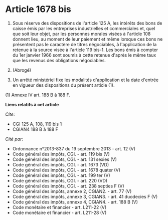 # Article 1678 bis

1. Sous réserve des dispositions de l'article 125 A, les intérêts des bons de caisse émis par les entreprises industrielles
et commerciales et, quel que soit leur objet, par les personnes morales visées à l'article 108 donnent lieu, au moment de
leur paiement et même lorsque ces bons ne présentent pas le caractère de titres négociables, à l'application de la retenue à
la source visée à l'article 119 bis-1. Les bons émis à compter du 1er janvier 1966 sont soumis à cette retenue d'après le
même taux que les revenus des obligations négociables.

2. (Abrogé)

3. Un arrêté ministériel fixe les modalités d'application et la date d'entrée en vigueur des dispositions du présent article
(1).

(1) Annexe IV art. 188 B à 188 F.

**Liens relatifs à cet article**

_Cite_:

  - CGI 125 A, 108, 119 bis 1
  - CGIAN4 188 B à 188 F

_Cité par_:

  - Ordonnance n°2013-837 du 19 septembre 2013 - art. 12 (V)
  - Code général des impôts, CGI. - art. 119 bis (V)
  - Code général des impôts, CGI. - art. 131 sexies (V)
  - Code général des impôts, CGI. - art. 1673 (VD)
  - Code général des impôts, CGI. - art. 1678 quater (V)
  - Code général des impôts, CGI. - art. 199 ter (V)
  - Code général des impôts, CGI. - art. 220 (VD)
  - Code général des impôts, CGI. - art. 238 septies F (V)
  - Code général des impôts, annexe 2, CGIAN2. - art. 77 (V)
  - Code général des impôts, annexe 3, CGIAN3. - art. 41 duodecies F (V)
  - Code général des impôts, annexe 4, CGIAN4. - art. 188 B (V)
  - Code monétaire et financier - art. L211-22 (V)
  - Code monétaire et financier - art. L211-28 (V)
